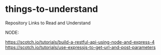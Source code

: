 # things-to-understand
Repository Links to Read and Understand


NODE:

https://scotch.io/tutorials/build-a-restful-api-using-node-and-express-4
https://scotch.io/tutorials/use-expressjs-to-get-url-and-post-parameters
